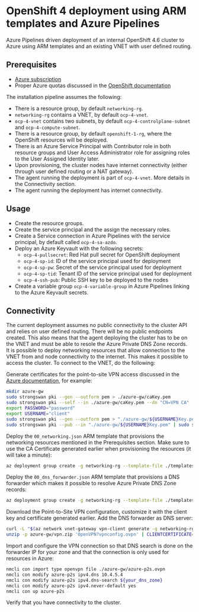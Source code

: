# OpenShift 4 deployment using ARM templates and Azure Pipelines
Azure Pipelines driven deployment of an internal OpenShift 4.6 cluster to Azure using ARM templates and an existing VNET with user defined routing.

## Prerequisites
* [Azure subscription](portal.azure.com)
* Proper Azure quotas discussed in the [OpenShift documentation](https://docs.openshift.com/container-platform/4.6/installing/installing_azure/installing-azure-account.html#installation-azure-limits_installing-azure-account)

The installation pipeline assumes the following:
* There is a resource group, by default `networking-rg`.
* `networking-rg` contains a VNET, by default `ocp-4-vnet`.
* `ocp-4-vnet` contains two subnets, by default `ocp-4-controlplane-subnet` and `ocp-4-compute-subnet`.
* There is a resource group, by default `openshift-1-rg`, where the OpenShift resources will be deployed.
* There is an Azure Service Principal with Contributor role in both resource groups and User Access Administrator role for assigning roles to the User Assigned Identity later.
* Upon provisioning, the cluster nodes have internet connectivity (either through user defined routing or a NAT gateway).
* The agent running the deployment is part of `ocp-4-vnet`. More details in the Connectivity section.
* The agent running the deployment has internet connectivity.

## Usage
* Create the resource groups.  
* Create the service principal and the assign the necessary roles.  
* Create a Service connection in Azure Pipelines with the service principal, by default called `ocp-4-sa-azdo`.
* Deploy an Azure Keyvault with the following secrets:  
    - `ocp-4-pullsecret`: Red Hat pull secret for OpenShift deployment
    - `ocp-4-sp-id`: ID of the service principal used for deployment
    - `ocp-4-sp-pw`: Secret of the service principal used for deployment
    - `ocp-4-sp-tid`: Tenant ID of the service principal used for deployment
    - `ocp-4-ssh-pub`: Public SSH key to be deployed to the nodes
* Create a variable group `ocp-4-variable-group` in Azure Pipelines linking to the Azure Keyvault secrets.


## Connectivity
The current deployment assumes no public connectivity to the cluster API and relies on user defined routing. There will be no public endpoints created. This also means that the agent deploying the cluster has to be on the VNET and must be able to resole the Azure Private DNS Zone records.  
It is possible to deploy networking resources that allow connection to the VNET from and node connectivity to the internet. This makes it possible to access the cluster. To connect to the VNET, do the following:  

Generate certificates for the point-to-site VPN access discussed in the 
[Azure documentation](https://docs.microsoft.com/en-us/azure/vpn-gateway/point-to-site-vpn-client-configuration-azure-cert#generate-certificates-1), for example:
```bash
mkdir azure-gw
sudo strongswan pki --gen --outform pem > ./azure-gw/caKey.pem
sudo strongswan pki --self --in ./azure-gw/caKey.pem --dn "CN=VPN CA" --ca --outform pem > ./azure-gw/caCert.pem
export PASSWORD="password"
export USERNAME="client"
sudo strongswan pki --gen --outform pem > "./azure-gw/${USERNAME}Key.pem"
sudo strongswan pki --pub --in "./azure-gw/${USERNAME}Key.pem" | sudo strongswan pki --issue --cacert ./azure-gw/caCert.pem --cakey ./azure-gw/caKey.pem --dn "CN=${USERNAME}" --san "${USERNAME}" --flag clientAuth --outform pem > "./azure-gw/${USERNAME}Cert.pem"
```
Deploy the `00_networking.json` ARM template that provisions the networking resources mentioned in the Prerequisites section. Make sure to use the CA Certificate generated earlier when provisioning the resources (it will take a minute):
```bash
az deployment group create -g networking-rg --template-file ./templates/00_networking.json --parameters virtualNetworkGatewayP2SRootCert="$(openssl x509 -in ./azure-gw/caCert.pem -outform der | base64 -w0)" --parameters controlPlaneSubnetName="ocp-4-controlplane-subnet" --parameters computeSubnetName="ocp-4-compute-subnet" --parameters @./templates/tags.parameters.json
```
Deploy the `00_dns_forwarder.json` ARM template that provisions a DNS forwarder which makes it possible to resolve Azure Private DNS Zone records:
```bash
az deployment group create -g networking-rg --template-file ./templates/00_dns_forwarder.json --parameters sshKey="$(cat ./ssh-keys/id_rsa.pub)" --parameters @./templates/tags.parameters.json
```
Download the Point-to-Site VPN configuration, customize it with the client key and certificate generated earlier. Add the DNS forwarder as DNS server:
```bash
curl -L "$(az network vnet-gateway vpn-client generate -g networking-rg -n ocp-4-vpn | tr -d '\"')" -o azure-gw/vpn.zip
unzip -p azure-gw/vpn.zip 'OpenVPN?vpnconfig.ovpn' | CLIENTCERTIFICATE=$(cat azure-gw/clientCert.pem) PRIVATEKEY=$(cat azure-gw/clientKey.pem) envsubst > azure-gw/azure-p2s.ovpn
```
Import and configure the VPN connection so that DNS search is done on the forwarder IP for your zone and that the connection is only used for resources in Azure:
```bash
nmcli con import type openvpn file ./azure-gw/azure-p2s.ovpn
nmcli con modify azure-p2s ipv4.dns 10.4.5.4
nmcli con modify azure-p2s ipv4.dns-search ${your_dns_zone}
nmcli con modify azure-p2s ipv4.never-default yes
nmcli con up azure-p2s
```
Verify that you have connectivity to the cluster.
